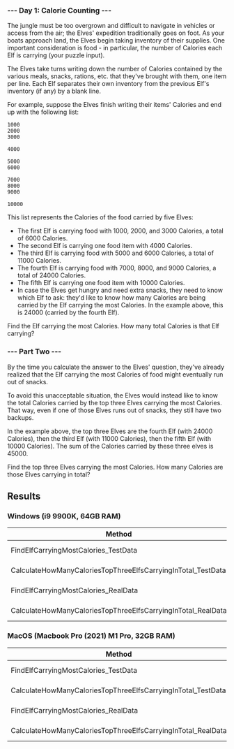 ### --- Day 1: Calorie Counting ---
The jungle must be too overgrown and difficult to navigate in vehicles or access from the air; the Elves' expedition traditionally goes on foot. As your boats approach land, the Elves begin taking inventory of their supplies. One important consideration is food - in particular, the number of Calories each Elf is carrying (your puzzle input).


The Elves take turns writing down the number of Calories contained by the various meals, snacks, rations, etc. that they've brought with them, one item per line. Each Elf separates their own inventory from the previous Elf's inventory (if any) by a blank line.


For example, suppose the Elves finish writing their items' Calories and end up with the following list:
```
1000
2000
3000

4000

5000
6000

7000
8000
9000

10000

```
This list represents the Calories of the food carried by five Elves:
* The first Elf is carrying food with 1000, 2000, and 3000 Calories, a total of 6000 Calories.
* The second Elf is carrying one food item with 4000 Calories.
* The third Elf is carrying food with 5000 and 6000 Calories, a total of 11000 Calories.
* The fourth Elf is carrying food with 7000, 8000, and 9000 Calories, a total of 24000 Calories.
* The fifth Elf is carrying one food item with 10000 Calories.
* In case the Elves get hungry and need extra snacks, they need to know which Elf to ask: they'd like to know how many Calories are being carried by the Elf carrying the most Calories. In the example above, this is 24000 (carried by the fourth Elf).

Find the Elf carrying the most Calories. How many total Calories is that Elf carrying?

### --- Part Two ---
By the time you calculate the answer to the Elves' question, they've already realized that the Elf carrying the most Calories of food might eventually run out of snacks.

To avoid this unacceptable situation, the Elves would instead like to know the total Calories carried by the top three Elves carrying the most Calories. That way, even if one of those Elves runs out of snacks, they still have two backups.

In the example above, the top three Elves are the fourth Elf (with 24000 Calories), then the third Elf (with 11000 Calories), then the fifth Elf (with 10000 Calories). The sum of the Calories carried by these three elves is 45000.

Find the top three Elves carrying the most Calories. How many Calories are those Elves carrying in total?

## Results
### Windows (i9 9900K, 64GB RAM)
|                                                       Method |      Mean |    Error |   StdDev |   Gen0 |   Gen1 | Allocated |
|------------------------------------------------------------- |----------:|---------:|---------:|-------:|-------:|----------:|
|                         FindElfCarryingMostCalories_TestData |  32.66 us | 0.419 us | 0.350 us | 0.9766 |      - |   8.21 KB |
| CalculateHowManyCaloriesTopThreeElfsCarryingInTotal_TestData |  33.31 us | 0.540 us | 0.451 us | 1.0376 |      - |   8.66 KB |
|                         FindElfCarryingMostCalories_RealData | 114.21 us | 1.360 us | 1.272 us | 8.7891 | 0.2441 |  72.38 KB |
| CalculateHowManyCaloriesTopThreeElfsCarryingInTotal_RealData | 119.34 us | 1.808 us | 1.602 us | 9.5215 | 0.3662 |  78.66 KB |
### MacOS (Macbook Pro (2021) M1 Pro, 32GB RAM)
|                                                       Method |     Mean |    Error |   StdDev |    Gen0 |   Gen1 | Allocated |
|------------------------------------------------------------- |---------:|---------:|---------:|--------:|-------:|----------:|
|                         FindElfCarryingMostCalories_TestData | 25.44 us | 0.145 us | 0.135 us |  1.4648 | 0.0305 |   9.06 KB |
| CalculateHowManyCaloriesTopThreeElfsCarryingInTotal_TestData | 25.48 us | 0.091 us | 0.081 us |  1.5259 | 0.0305 |   9.51 KB |
|                         FindElfCarryingMostCalories_RealData | 84.66 us | 0.377 us | 0.315 us | 11.8408 | 0.2441 |  73.23 KB |
| CalculateHowManyCaloriesTopThreeElfsCarryingInTotal_RealData | 87.53 us | 0.259 us | 0.242 us | 12.9395 | 0.4883 |  79.51 KB |